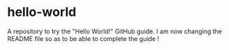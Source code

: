 # hello-world
A repository to try the "Hello World!" GitHub guide.
I am now changing the README file so as to be able to complete the guide !
